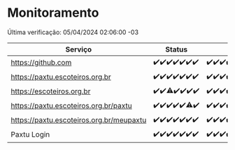 # Monitoramento

Última verificação: 05/04/2024 02:06:00 -03

|Serviço|Status|Últimas 24h|
|---|---|---|
|https://github.com|<span title="2024-03-29: OK=24">✔️</span><span title="2024-03-30: OK=24">✔️</span><span title="2024-03-31: OK=24">✔️</span><span title="2024-04-01: OK=24">✔️</span><span title="2024-04-02: OK=24">✔️</span><span title="2024-04-03: OK=24">✔️</span><span title="2024-04-04: OK=5">✔️</span>|<span title="04/04/2024 02:07:00 -03 : 200">✔️</span><span title="04/04/2024 03:08:00 -03 : 200">✔️</span><span title="04/04/2024 04:06:00 -03 : 200">✔️</span><span title="04/04/2024 05:09:00 -03 : 200">✔️</span><span title="04/04/2024 06:07:00 -03 : 200">✔️</span><span title="04/04/2024 07:06:00 -03 : 200">✔️</span><span title="04/04/2024 08:03:00 -03 : 200">✔️</span><span title="04/04/2024 09:11:00 -03 : 200">✔️</span><span title="04/04/2024 10:04:00 -03 : 200">✔️</span><span title="04/04/2024 11:07:00 -03 : 200">✔️</span><span title="04/04/2024 12:06:00 -03 : 200">✔️</span><span title="04/04/2024 13:07:00 -03 : 200">✔️</span><span title="04/04/2024 14:03:00 -03 : 200">✔️</span><span title="04/04/2024 15:08:00 -03 : 200">✔️</span><span title="04/04/2024 16:06:00 -03 : 200">✔️</span><span title="04/04/2024 17:06:00 -03 : 200">✔️</span><span title="04/04/2024 18:04:00 -03 : 200">✔️</span><span title="04/04/2024 19:04:00 -03 : 200">✔️</span><span title="04/04/2024 20:07:00 -03 : 200">✔️</span><span title="04/04/2024 21:30:00 -03 : 200">✔️</span><span title="04/04/2024 22:40:00 -03 : 200">✔️</span><span title="04/04/2024 23:14:00 -03 : 200">✔️</span><span title="05/04/2024 00:07:00 -03 : 200">✔️</span><span title="05/04/2024 01:08:00 -03 : 200">✔️</span><span title="05/04/2024 02:06:00 -03 : 200">✔️</span>|
|https://paxtu.escoteiros.org.br|<span title="2024-03-29: OK=24">✔️</span><span title="2024-03-30: OK=24">✔️</span><span title="2024-03-31: OK=24">✔️</span><span title="2024-04-01: OK=24">✔️</span><span title="2024-04-02: OK=24">✔️</span><span title="2024-04-03: OK=24">✔️</span><span title="2024-04-04: OK=5">✔️</span>|<span title="04/04/2024 02:07:00 -03 : 200">✔️</span><span title="04/04/2024 03:08:00 -03 : 200">✔️</span><span title="04/04/2024 04:06:00 -03 : 200">✔️</span><span title="04/04/2024 05:09:00 -03 : 200">✔️</span><span title="04/04/2024 06:07:00 -03 : 200">✔️</span><span title="04/04/2024 07:06:00 -03 : 200">✔️</span><span title="04/04/2024 08:03:00 -03 : 200">✔️</span><span title="04/04/2024 09:11:00 -03 : 200">✔️</span><span title="04/04/2024 10:04:00 -03 : 200">✔️</span><span title="04/04/2024 11:07:00 -03 : 200">✔️</span><span title="04/04/2024 12:06:00 -03 : 200">✔️</span><span title="04/04/2024 13:07:00 -03 : 200">✔️</span><span title="04/04/2024 14:03:00 -03 : 200">✔️</span><span title="04/04/2024 15:08:00 -03 : 200">✔️</span><span title="04/04/2024 16:06:00 -03 : 200">✔️</span><span title="04/04/2024 17:06:00 -03 : 200">✔️</span><span title="04/04/2024 18:04:00 -03 : 200">✔️</span><span title="04/04/2024 19:04:00 -03 : 200">✔️</span><span title="04/04/2024 20:07:00 -03 : 200">✔️</span><span title="04/04/2024 21:30:00 -03 : 200">✔️</span><span title="04/04/2024 22:40:00 -03 : 200">✔️</span><span title="04/04/2024 23:14:00 -03 : 200">✔️</span><span title="05/04/2024 00:07:00 -03 : 200">✔️</span><span title="05/04/2024 01:08:00 -03 : 200">✔️</span><span title="05/04/2024 02:06:00 -03 : 200">✔️</span>|
|https://escoteiros.org.br|<span title="2024-03-29: OK=24">✔️</span><span title="2024-03-30: OK=24">✔️</span><span title="2024-03-31: OK=23, Falhas=1">⚠️</span><span title="2024-04-01: OK=24">✔️</span><span title="2024-04-02: OK=24">✔️</span><span title="2024-04-03: OK=24">✔️</span><span title="2024-04-04: OK=5">✔️</span>|<span title="04/04/2024 02:07:00 -03 : 200">✔️</span><span title="04/04/2024 03:08:00 -03 : 200">✔️</span><span title="04/04/2024 04:06:00 -03 : 200">✔️</span><span title="04/04/2024 05:09:00 -03 : 200">✔️</span><span title="04/04/2024 06:07:00 -03 : 200">✔️</span><span title="04/04/2024 07:06:00 -03 : 200">✔️</span><span title="04/04/2024 08:03:00 -03 : 200">✔️</span><span title="04/04/2024 09:11:00 -03 : 200">✔️</span><span title="04/04/2024 10:04:00 -03 : 200">✔️</span><span title="04/04/2024 11:07:00 -03 : 200">✔️</span><span title="04/04/2024 12:06:00 -03 : 200">✔️</span><span title="04/04/2024 13:07:00 -03 : 200">✔️</span><span title="04/04/2024 14:03:00 -03 : 200">✔️</span><span title="04/04/2024 15:08:00 -03 : 200">✔️</span><span title="04/04/2024 16:06:00 -03 : 200">✔️</span><span title="04/04/2024 17:06:00 -03 : 200">✔️</span><span title="04/04/2024 18:04:00 -03 : 200">✔️</span><span title="04/04/2024 19:04:00 -03 : 200">✔️</span><span title="04/04/2024 20:07:00 -03 : 200">✔️</span><span title="04/04/2024 21:30:00 -03 : 200">✔️</span><span title="04/04/2024 22:40:00 -03 : 200">✔️</span><span title="04/04/2024 23:14:00 -03 : 200">✔️</span><span title="05/04/2024 00:07:00 -03 : 200">✔️</span><span title="05/04/2024 01:08:00 -03 : 200">✔️</span><span title="05/04/2024 02:06:00 -03 : 200">✔️</span>|
|https://paxtu.escoteiros.org.br/paxtu|<span title="2024-03-29: OK=24">✔️</span><span title="2024-03-30: OK=24">✔️</span><span title="2024-03-31: OK=24">✔️</span><span title="2024-04-01: OK=24">✔️</span><span title="2024-04-02: OK=24">✔️</span><span title="2024-04-03: OK=23, Falhas=1">⚠️</span><span title="2024-04-04: OK=5">✔️</span>|<span title="04/04/2024 02:07:00 -03 : 200">✔️</span><span title="04/04/2024 03:08:00 -03 : 200">✔️</span><span title="04/04/2024 04:06:00 -03 : 200">✔️</span><span title="04/04/2024 05:09:00 -03 : 200">✔️</span><span title="04/04/2024 06:07:00 -03 : 200">✔️</span><span title="04/04/2024 07:06:00 -03 : 200">✔️</span><span title="04/04/2024 08:03:00 -03 : 200">✔️</span><span title="04/04/2024 09:11:00 -03 : 200">✔️</span><span title="04/04/2024 10:04:00 -03 : 200">✔️</span><span title="04/04/2024 11:08:00 -03 : 200">✔️</span><span title="04/04/2024 12:06:00 -03 : 200">✔️</span><span title="04/04/2024 13:07:00 -03 : 200">✔️</span><span title="04/04/2024 14:04:00 -03 : 200">✔️</span><span title="04/04/2024 15:08:00 -03 : 200">✔️</span><span title="04/04/2024 16:06:00 -03 : 200">✔️</span><span title="04/04/2024 17:06:00 -03 : 200">✔️</span><span title="04/04/2024 18:04:00 -03 : 200">✔️</span><span title="04/04/2024 19:04:00 -03 : 200">✔️</span><span title="04/04/2024 20:07:00 -03 : 200">✔️</span><span title="04/04/2024 21:30:00 -03 : 200">✔️</span><span title="04/04/2024 22:40:00 -03 : 200">✔️</span><span title="04/04/2024 23:14:00 -03 : 200">✔️</span><span title="05/04/2024 00:07:00 -03 : 200">✔️</span><span title="05/04/2024 01:08:00 -03 : 200">✔️</span><span title="05/04/2024 02:06:00 -03 : 200">✔️</span>|
|https://paxtu.escoteiros.org.br/meupaxtu|<span title="2024-03-29: OK=24">✔️</span><span title="2024-03-30: OK=24">✔️</span><span title="2024-03-31: OK=24">✔️</span><span title="2024-04-01: OK=24">✔️</span><span title="2024-04-02: OK=24">✔️</span><span title="2024-04-03: OK=24">✔️</span><span title="2024-04-04: OK=5">✔️</span>|<span title="04/04/2024 02:07:00 -03 : 200">✔️</span><span title="04/04/2024 03:08:00 -03 : 200">✔️</span><span title="04/04/2024 04:06:00 -03 : 200">✔️</span><span title="04/04/2024 05:09:00 -03 : 200">✔️</span><span title="04/04/2024 06:07:00 -03 : 200">✔️</span><span title="04/04/2024 07:06:00 -03 : 200">✔️</span><span title="04/04/2024 08:03:00 -03 : 200">✔️</span><span title="04/04/2024 09:11:00 -03 : 200">✔️</span><span title="04/04/2024 10:04:00 -03 : 200">✔️</span><span title="04/04/2024 11:08:00 -03 : 200">✔️</span><span title="04/04/2024 12:06:00 -03 : 200">✔️</span><span title="04/04/2024 13:07:00 -03 : 200">✔️</span><span title="04/04/2024 14:04:00 -03 : 200">✔️</span><span title="04/04/2024 15:08:00 -03 : 200">✔️</span><span title="04/04/2024 16:06:00 -03 : 200">✔️</span><span title="04/04/2024 17:06:00 -03 : 200">✔️</span><span title="04/04/2024 18:04:00 -03 : 200">✔️</span><span title="04/04/2024 19:04:00 -03 : 200">✔️</span><span title="04/04/2024 20:07:00 -03 : 200">✔️</span><span title="04/04/2024 21:30:00 -03 : 200">✔️</span><span title="04/04/2024 22:40:00 -03 : 200">✔️</span><span title="04/04/2024 23:14:00 -03 : 200">✔️</span><span title="05/04/2024 00:07:00 -03 : 200">✔️</span><span title="05/04/2024 01:08:00 -03 : 200">✔️</span><span title="05/04/2024 02:06:00 -03 : 200">✔️</span>|
|Paxtu Login|<span title="2024-03-29: OK=24">✔️</span><span title="2024-03-30: OK=24">✔️</span><span title="2024-03-31: OK=24">✔️</span><span title="2024-04-01: OK=24">✔️</span><span title="2024-04-02: OK=24">✔️</span><span title="2024-04-03: OK=24">✔️</span><span title="2024-04-04: OK=5">✔️</span>|<span title="04/04/2024 02:07:00 -03 : 200">✔️</span><span title="04/04/2024 03:08:00 -03 : 200">✔️</span><span title="04/04/2024 04:06:00 -03 : 200">✔️</span><span title="04/04/2024 05:09:00 -03 : 200">✔️</span><span title="04/04/2024 06:07:00 -03 : 200">✔️</span><span title="04/04/2024 07:06:00 -03 : 200">✔️</span><span title="04/04/2024 08:03:00 -03 : 200">✔️</span><span title="04/04/2024 09:11:00 -03 : 200">✔️</span><span title="04/04/2024 10:04:00 -03 : 200">✔️</span><span title="04/04/2024 11:08:00 -03 : 200">✔️</span><span title="04/04/2024 12:06:00 -03 : 200">✔️</span><span title="04/04/2024 13:07:00 -03 : 200">✔️</span><span title="04/04/2024 14:04:00 -03 : 200">✔️</span><span title="04/04/2024 15:08:00 -03 : 200">✔️</span><span title="04/04/2024 16:06:00 -03 : 200">✔️</span><span title="04/04/2024 17:06:00 -03 : 200">✔️</span><span title="04/04/2024 18:04:00 -03 : 200">✔️</span><span title="04/04/2024 19:04:00 -03 : 200">✔️</span><span title="04/04/2024 20:07:00 -03 : 200">✔️</span><span title="04/04/2024 21:30:00 -03 : 200">✔️</span><span title="04/04/2024 22:40:00 -03 : 200">✔️</span><span title="04/04/2024 23:14:00 -03 : 200">✔️</span><span title="05/04/2024 00:07:00 -03 : 200">✔️</span><span title="05/04/2024 01:08:00 -03 : 200">✔️</span><span title="05/04/2024 02:06:00 -03 : 200">✔️</span>|

